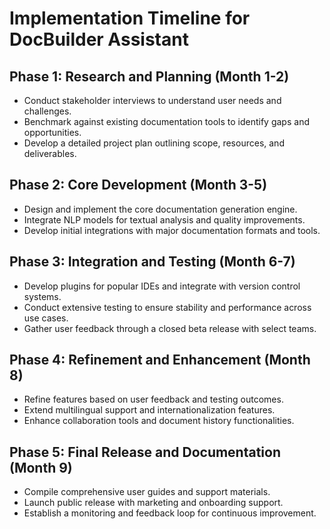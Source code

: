 # Implementation Timeline for DocBuilder Assistant

## Phase 1: Research and Planning (Month 1-2)
- Conduct stakeholder interviews to understand user needs and challenges.
- Benchmark against existing documentation tools to identify gaps and opportunities.
- Develop a detailed project plan outlining scope, resources, and deliverables.

## Phase 2: Core Development (Month 3-5)
- Design and implement the core documentation generation engine.
- Integrate NLP models for textual analysis and quality improvements.
- Develop initial integrations with major documentation formats and tools.

## Phase 3: Integration and Testing (Month 6-7)
- Develop plugins for popular IDEs and integrate with version control systems.
- Conduct extensive testing to ensure stability and performance across use cases.
- Gather user feedback through a closed beta release with select teams.

## Phase 4: Refinement and Enhancement (Month 8)
- Refine features based on user feedback and testing outcomes.
- Extend multilingual support and internationalization features.
- Enhance collaboration tools and document history functionalities.

## Phase 5: Final Release and Documentation (Month 9)
- Compile comprehensive user guides and support materials.
- Launch public release with marketing and onboarding support.
- Establish a monitoring and feedback loop for continuous improvement.